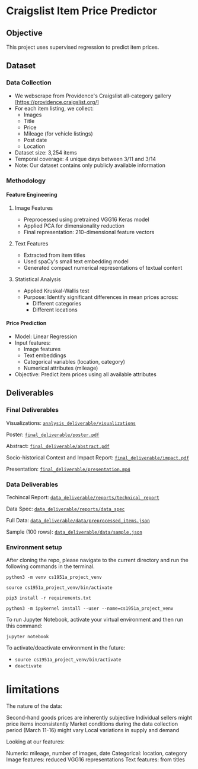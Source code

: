 # Craigslist Item Price Predictor
## Objective 
This project uses supervised regression to predict item prices. 

## Dataset
### Data Collection
- We webscrape from Providence's Craigslist all-category gallery [https://providence.craigslist.org/]
- For each item listing, we collect:
  - Images
  - Title
  - Price
  - Mileage (for vehicle listings)
  - Post date
  - Location
- Dataset size: 3,254 items
- Temporal coverage: 4 unique days between 3/11 and 3/14
- Note: Our dataset contains only publicly available information

### Methodology
#### Feature Engineering

1. Image Features
   - Preprocessed using pretrained VGG16 Keras model
   - Applied PCA for dimensionality reduction
   - Final representation: 210-dimensional feature vectors

2. Text Features
   - Extracted from item titles
   - Used spaCy's small text embedding model
   - Generated compact numerical representations of textual content

3. Statistical Analysis
   - Applied Kruskal-Wallis test
   - Purpose: Identify significant differences in mean prices across:
     - Different categories
     - Different locations

#### Price Prediction
- Model: Linear Regression
- Input features:
  - Image features
  - Text embeddings
  - Categorical variables (location, category)
  - Numerical attributes (mileage)
- Objective: Predict item prices using all available attributes

## Deliverables
### Final Deliverables

Visualizations: [`analysis_deliverable/visualizations`](https://github.com/csci1951a-spring-2024/final-project-price-predictor/tree/main/analysis_deliverable/visualizations)

Poster: [`final_deliverable/poster.pdf`](https://github.com/csci1951a-spring-2024/final-project-price-predictor/tree/main/final_deliverable/poster.pdf)

Abstract: [`final_deliverable/abstract.pdf`](https://github.com/csci1951a-spring-2024/final-project-price-predictor/tree/main/final_deliverable/abstract.pdf)

Socio-historical Context and Impact Report: [`final_deliverable/impact.pdf`](https://github.com/csci1951a-spring-2024/final-project-price-predictor/tree/main/final_deliverable/impact.pdf)

Presentation: [`final_deliverable/presentation.mp4`](https://github.com/csci1951a-spring-2024/final-project-price-predictor/tree/main/final_deliverable/presentation.mp4)

### Data Deliverables

Techincal Report: [`data_deliverable/reports/technical_report`](https://github.com/csci1951a-spring-2024/final-project-price-predictor/tree/main/data_deliverable/reports/technical_report)

Data Spec: [`data_deliverable/reports/data_spec`](https://github.com/csci1951a-spring-2024/final-project-price-predictor/tree/main/data_deliverable/reports/data_spec)

Full Data: [`data_deliverable/data/preprocessed_items.json`](https://github.com/csci1951a-spring-2024/final-project-price-predictor/blob/main/data_deliverable/data/preprocessed_items.json)

Sample (100 rows): [`data_deliverable/data/sample.json`](https://github.com/csci1951a-spring-2024/final-project-price-predictor/blob/main/data_deliverable/data/sample.json)

### Environment setup

After cloning the repo, please navigate to the current directory and run the following commands in the terminal.

`python3 -m venv cs1951a_project_venv`

`source cs1951a_project_venv/bin/activate`

`pip3 install -r requirements.txt`

`python3 -m ipykernel install --user --name=cs1951a_project_venv`

To run Jupyter Notebook, activate your virtual environment and then run this command:

`jupyter notebook`

To activate/deactivate environment in the future:

- `source cs1951a_project_venv/bin/activate`
- `deactivate`

# limitations
The nature of the data:


Second-hand goods prices are inherently subjective
Individual sellers might price items inconsistently
Market conditions during the data collection period (March 11-16) might vary
Local variations in supply and demand


Looking at our features:


Numeric: mileage, number of images, date
Categorical: location, category
Image features: reduced VGG16 representations
Text features: from titles